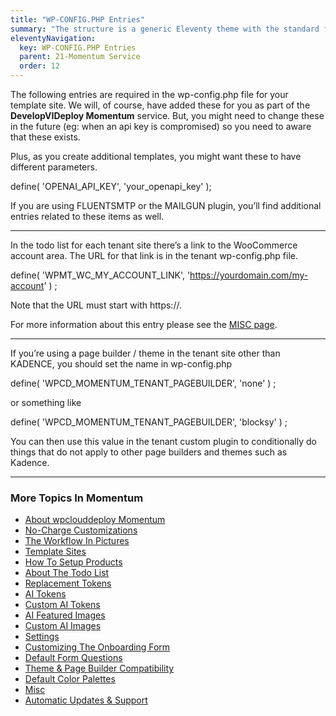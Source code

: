 ```yaml
---
title: "WP-CONFIG.PHP Entries"
summary: "The structure is a generic Eleventy theme with the standard folder and file names."
eleventyNavigation:
  key: WP-CONFIG.PHP Entries
  parent: 21-Momentum Service
  order: 12
---
```


The following entries are required in the wp-config.php file for your template site. We will, of course, have added these for you as part of the **DevelopVIDeploy Momentum** service. But, you might need to change these in the future (eg: when an api key is compromised) so you need to aware that these exists.

Plus, as you create additional templates, you might want these to have different parameters.

define( 'OPENAI\_API\_KEY', 'your\_openapi\_key' );

If you are using FLUENTSMTP or the MAILGUN plugin, you’ll find additional entries related to these items as well.

- - -

In the todo list for each tenant site there’s a link to the WooCommerce account area. The URL for that link is in the tenant wp-config.php file.

define( 'WPMT\_WC\_MY\_ACCOUNT\_LINK', 'https://yourdomain.com/my-account' ) ;

Note that the URL must start with https://.

For more information about this entry please see the [MISC page](https://web.archive.org/web/20240420010603/https://wpclouddeploy.com/documentation/momentum/misc/).

- - -

If you’re using a page builder / theme in the tenant site other than KADENCE, you should set the name in wp-config.php

define( 'WPCD\_MOMENTUM\_TENANT\_PAGEBUILDER', 'none' ) ;

or something like

define( 'WPCD\_MOMENTUM\_TENANT\_PAGEBUILDER', 'blocksy' ) ;

You can then use this value in the tenant custom plugin to conditionally do things that do not apply to other page builders and themes such as Kadence.

- - -

### More Topics In Momentum

*   [About wpclouddeploy Momentum](https://web.archive.org/web/20240420010603/https://wpclouddeploy.com/documentation/momentum/about-wpclouddeploy-momentum/)
*   [No-Charge Customizations](https://web.archive.org/web/20240420010603/https://wpclouddeploy.com/documentation/momentum/no-charge-customizations/)
*   [The Workflow In Pictures](https://web.archive.org/web/20240420010603/https://wpclouddeploy.com/documentation/momentum/the-workflow-in-pictures/)
*   [Template Sites](https://web.archive.org/web/20240420010603/https://wpclouddeploy.com/documentation/momentum/template-sites/)
*   [How To Setup Products](https://web.archive.org/web/20240420010603/https://wpclouddeploy.com/documentation/momentum/how-to-setup-products/)
*   [About The Todo List](https://web.archive.org/web/20240420010603/https://wpclouddeploy.com/documentation/momentum/about-the-todo-list/)
*   [Replacement Tokens](https://web.archive.org/web/20240420010603/https://wpclouddeploy.com/documentation/momentum/tokens/)
*   [AI Tokens](https://web.archive.org/web/20240420010603/https://wpclouddeploy.com/documentation/momentum/ai-tokens/)
*   [Custom AI Tokens](https://web.archive.org/web/20240420010603/https://wpclouddeploy.com/documentation/momentum/custom-ai-tokens/)
*   [AI Featured Images](https://web.archive.org/web/20240420010603/https://wpclouddeploy.com/documentation/momentum/ai-featured-images/)
*   [Custom AI Images](https://web.archive.org/web/20240420010603/https://wpclouddeploy.com/documentation/momentum/custom-ai-images/)
*   [Settings](https://web.archive.org/web/20240420010603/https://wpclouddeploy.com/documentation/momentum/settings/)
*   [Customizing The Onboarding Form](https://web.archive.org/web/20240420010603/https://wpclouddeploy.com/documentation/momentum/customizing-the-onboarding-form/)
*   [Default Form Questions](https://web.archive.org/web/20240420010603/https://wpclouddeploy.com/documentation/momentum/default-form-questions/)
*   [Theme & Page Builder Compatibility](https://web.archive.org/web/20240420010603/https://wpclouddeploy.com/documentation/momentum/theme-page-builder-compatibility/)
*   [Default Color Palettes](https://web.archive.org/web/20240420010603/https://wpclouddeploy.com/documentation/momentum/default-color-palettes/)
*   [Misc](https://web.archive.org/web/20240420010603/https://wpclouddeploy.com/documentation/momentum/misc/)
*   [Automatic Updates & Support](https://web.archive.org/web/20240420010603/https://wpclouddeploy.com/documentation/momentum/automatic-updates-support/)
